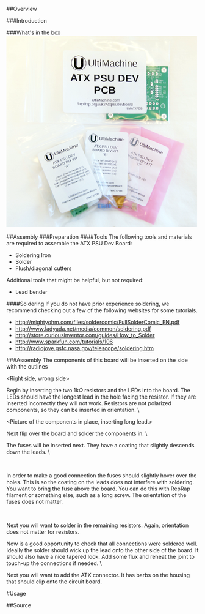 ##Overview

###Introduction


###What's in the box
![Bag Layout](./png/ATX_PSU_Dev_DIYkit.png)

##Assembly
###Preparation
####Tools
The following tools and materials are required to assemble the ATX PSU Dev Board:

- Soldering Iron
- Solder
- Flush/diagonal cutters

Additional tools that might be helpful, but not required:

- Lead bender

####Soldering
If you do not have prior experience soldering, we recommend checking out a few of the following websites for some tutorials.

- <http://mightyohm.com/files/soldercomic/FullSolderComic_EN.pdf>
- <http://www.ladyada.net/media/common/soldering.pdf>
- <http://store.curiousinventor.com/guides/How_to_Solder>
- <http://www.sparkfun.com/tutorials/106>
- <http://radiojove.gsfc.nasa.gov/telescope/soldering.htm>

###Assembly
The components of this board will be inserted on the side with the outlines

  <Right side, wrong side>
  
  Begin by inserting the two 1k$\Omega$ resistors and the LEDs into the board. The LEDs should have the longest lead in the hole facing the resistor. If they are inserted incorrectly they will not work. Resistors are not polarized components, so they can be inserted in orientation. \\

  <Picture of the components in place, inserting long lead.> 

  Next flip over the board and solder the components in. \\

<Soldered the components in> 

  The fuses will be inserted next. They have a coating that slightly descends down the leads. \\

<Image of the coating>

 In order to make a good connection the fuses should slightly hover over the holes. This is so the coating on the leads does not interfere with soldering. You want to bring the fuse above the board. You can do this with RepRap filament or something else, such as a long screw. The orientation of the fuses does not matter. 

<image of the spaced out fuses> 

Next you will want to solder in the remaining resistors. Again, orientation does not matter for resistors.

<Adding resistors to the board. soldered> 

Now is a good opportunity to check that all connections were soldered well. Ideally the solder should wick up the lead onto the other side of the board. It should also have a nice tapered look. Add some flux and reheat the joint to touch-up the connections if needed. \\

<Examples of good and bad solder joints> 

Next you will want to add the ATX connector. It has barbs on the housing that should clip onto the circuit board.
 
#Usage

##Source
